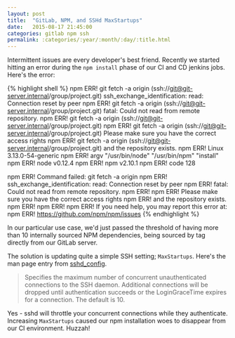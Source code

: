 ```yaml
---
layout: post
title:  "GitLab, NPM, and SSHd MaxStartups"
date:   2015-08-17 21:45:00
categories: gitlab npm ssh
permalink: :categories/:year/:month/:day/:title.html
---
```


Intermittent issues are every developer's best friend. Recently we started hitting an error during the `npm install` 
phase of our CI and CD jenkins jobs. Here's the error:

{% highlight shell %}
npm ERR! git fetch -a origin (ssh://git@git-server.internal/group/project.git) ssh_exchange_identification: read: Connection reset by peer
npm ERR! git fetch -a origin (ssh://git@git-server.internal/group/project.git) fatal: Could not read from remote repository.
npm ERR! git fetch -a origin (ssh://git@git-server.internal/group/project.git)
npm ERR! git fetch -a origin (ssh://git@git-server.internal/group/project.git) Please make sure you have the correct access rights
npm ERR! git fetch -a origin (ssh://git@git-server.internal/group/project.git) and the repository exists.
npm ERR! Linux 3.13.0-54-generic
npm ERR! argv "/usr/bin/node" "/usr/bin/npm" "install"
npm ERR! node v0.12.4
npm ERR! npm  v2.10.1
npm ERR! code 128

npm ERR! Command failed: git fetch -a origin
npm ERR! ssh_exchange_identification: read: Connection reset by peer
npm ERR! fatal: Could not read from remote repository.
npm ERR!
npm ERR! Please make sure you have the correct access rights
npm ERR! and the repository exists.
npm ERR!
npm ERR!
npm ERR! If you need help, you may report this error at:
npm ERR!     <https://github.com/npm/npm/issues>
{% endhighlight %}

In our particular use case, we'd just passed the threshold of having more than 10 internally sourced NPM dependencies,
being sourced by tag directly from our GitLab server.

The solution is updating quite a simple SSH setting; `MaxStartups`. Here's the man page entry from [sshd_config][sshd_man].

> Specifies the maximum number of concurrent unauthenticated
> connections to the SSH daemon.  Additional connections will be
> dropped until authentication succeeds or the LoginGraceTime
> expires for a connection.  The default is 10.

Yes - sshd will throttle your concurrent connections while they authenticate. Increasing `MaxStartups` caused our npm
installation woes to disappear from our CI environment. Huzzah!

[sshd_man]: http://manpages.ubuntu.com/manpages/lucid/en/man5/sshd_config.5.html
